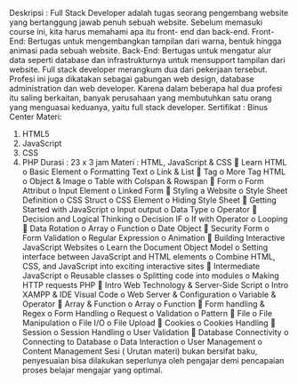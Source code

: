 Deskripsi :
Full Stack Developer adalah tugas seorang pengembang website yang bertanggung jawab 
penuh sebuah website. Sebelum memasuki course ini, kita harus memahami apa itu front-
end dan back-end.
Front-End: Bertugas untuk mengembangkan tampilan dari warna, bentuk hingga animasi 
pada sebuah website.
Back-End: Bertugas untuk mengatur alur data seperti database dan infrastrukturnya 
untuk mensupport tampilan dari website.
Full stack developer merangkum dua dari pekerjaan tersebut. Profesi ini juga dikatakan 
sebagai gabungan web design, database administration dan web developer. 
Karena dalam beberapa hal dua profesi itu saling berkaitan, banyak perusahaan yang 
membutuhkan satu orang yang menguasai keduanya, yaitu full stack developer.
Sertifikat :
Binus Center
Materi:
1. HTML5
2. JavaScript
3. CSS
4. PHP
Durasi :
23 x 3 jam
Materi :
HTML, JavaScript & CSS
 Learn HTML
o Basic Element
o Formatting Text
o Link & List
 Tag
o More Tag HTML
o Object & Image
o Table with Colspan & Rowspan
 Form
o Form Attribut
o Input Element
o Linked Form
 Styling a Website
o Style Sheet Definition
o CSS Struct
o CSS Element
o Hiding Style Sheet
 Getting Started with JavaScript
o Input output
o Data Type
o Operator
 Decision and Logical Thinking
o Decision IF
o If with Operator
o Looping
 Data Rotation
o Array
o Function
o Date Object
 Security Form
o Form Validation
o Regular Expression
o Animation
 Building Interactive JavaScript Websites
o Learn the Document Object Model
o Setting interface between JavaScript and HTML elements
o Combine HTML, CSS, and JavaScript into exciting interactive sites
 Intermediate JavaScript
o Reusable classes
o Splitting code into modules
o Making HTTP requests
PHP
 Intro Web Technology & Server-Side Script
o Intro XAMPP & IDE Visual Code
o Web Server & Configuration
o Variable & Operator
 Array & Function
o Array
o Function
 Form handling & Regex
o Form Handling
o Request
o Validation
o Pattern
 File 
o File Manipulation
o File I/O
o File Upload
 Cookies
o Cookies Handling
 Session
o Session Handling
o User Validation
 Database Connectivity
o Connecting to Database
o Data Interaction
o User Management
o Content Management
Sesi ( Urutan materi) bukan bersifat baku, penyesuaian bisa dilakukan seperlunya oleh 
pengajar demi pencapaian proses belajar mengajar yang optimal.










